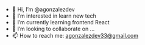 - 👋 Hi, I’m @agonzalezdev
- 👀 I’m interested in learn new tech
- 🌱 I’m currently learning frontend React 
- 💞️ I’m looking to collaborate on ...
- 📫 How to reach me: agonzalezdev33@gmail.com 
